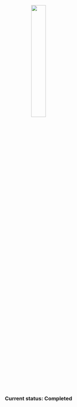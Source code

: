 

<p align="center"><img width="30%" src="./logo.png"></p>

<br>

<h3 align="center">Current status: Completed</h3>

